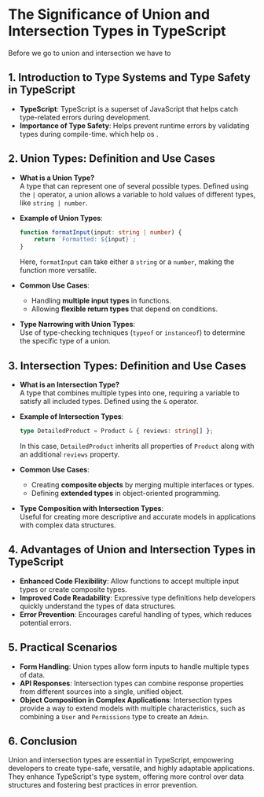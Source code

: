 # The Significance of Union and Intersection Types in TypeScript
Before we go to union and intersection we have to 
## 1. Introduction to Type Systems and Type Safety in TypeScript
- **TypeScript**: TypeScript is a superset of JavaScript that helps catch type-related errors during development.
- **Importance of Type Safety**: Helps prevent runtime errors by validating types during compile-time. which help os .

## 2. Union Types: Definition and Use Cases
- **What is a Union Type?**  
  A type that can represent one of several possible types. Defined using the `|` operator, a union allows a variable to hold values of different types, like `string | number`.

- **Example of Union Types**:
  ```typescript
  function formatInput(input: string | number) {
      return `Formatted: ${input}`;
  }
  ```
  Here, `formatInput` can take either a `string` or a `number`, making the function more versatile.

- **Common Use Cases**:
  - Handling **multiple input types** in functions.
  - Allowing **flexible return types** that depend on conditions.

- **Type Narrowing with Union Types**:  
  Use of type-checking techniques (`typeof` or `instanceof`) to determine the specific type of a union.

## 3. Intersection Types: Definition and Use Cases
- **What is an Intersection Type?**  
  A type that combines multiple types into one, requiring a variable to satisfy all included types. Defined using the `&` operator.

- **Example of Intersection Types**:
  ```typescript
  type DetailedProduct = Product & { reviews: string[] };
  ```
  In this case, `DetailedProduct` inherits all properties of `Product` along with an additional `reviews` property.

- **Common Use Cases**:
  - Creating **composite objects** by merging multiple interfaces or types.
  - Defining **extended types** in object-oriented programming.

- **Type Composition with Intersection Types**:  
  Useful for creating more descriptive and accurate models in applications with complex data structures.

## 4. Advantages of Union and Intersection Types in TypeScript
- **Enhanced Code Flexibility**: Allow functions to accept multiple input types or create composite types.
- **Improved Code Readability**: Expressive type definitions help developers quickly understand the types of data structures.
- **Error Prevention**: Encourages careful handling of types, which reduces potential errors.

## 5. Practical Scenarios
- **Form Handling**: Union types allow form inputs to handle multiple types of data.
- **API Responses**: Intersection types can combine response properties from different sources into a single, unified object.
- **Object Composition in Complex Applications**: Intersection types provide a way to extend models with multiple characteristics, such as combining a `User` and `Permissions` type to create an `Admin`.

## 6. Conclusion
Union and intersection types are essential in TypeScript, empowering developers to create type-safe, versatile, and highly adaptable applications. They enhance TypeScript's type system, offering more control over data structures and fostering best practices in error prevention.


